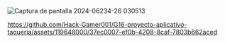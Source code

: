 ![Captura de pantalla 2024-06234-26 030513](https://github.com/Hack-Gamer001/G16-proyecto-aplicativo-taqueria/assets/119648000/f0b64bad-b761-4d0f-ba0d-9b33c261b1d6)



https://github.com/Hack-Gamer001/G16-proyecto-aplicativo-taqueria/assets/119648000/37ec0007-ef0b-4208-8caf-7803b662aced


